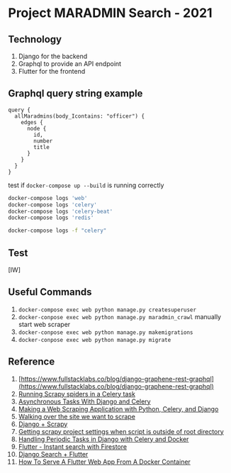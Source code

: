 # Project MARADMIN Search - 2021

## Technology

1. Django for the backend
2. Graphql to provide an API endpoint
3. Flutter for the frontend

## Graphql query string example

```api
query {
  allMaradmins(body_Icontains: "officer") {
    edges {
      node {
        id,
        number
        title
      }
    }
  }
}
```


test if `docker-compose up --build` is running correctly
```bash
docker-compose logs 'web'
docker-compose logs 'celery'
docker-compose logs 'celery-beat'
docker-compose logs 'redis'

docker-compose logs -f "celery"
```

## Test

[IW]

## Useful Commands
1. `docker-compose exec web python manage.py createsuperuser`
2. `docker-conpose exec web python manage.py maradmin_crawl` manually start web scraper
3. `docker-conpose exec web python manage.py makemigrations`
4. `docker-conpose exec web python manage.py migrate`

## Reference

1. [https://www.fullstacklabs.co/blog/django-graphene-rest-graphql](https://www.fullstacklabs.co/blog/django-graphene-rest-graphql)
2. [Running Scrapy spiders in a Celery task](https://www.javaer101.com/en/article/3255456.html)
3. [Asynchronous Tasks With Django and Celery](https://realpython.com/asynchronous-tasks-with-django-and-celery/)
4. [Making a Web Scraping Application with Python, Celery, and Django](https://codeburst.io/making-a-web-scraping-application-with-python-celery-and-django-23162397c0b6)
5. [Walking over the site we want to scrape](https://resbazsql.github.io/lc-webscraping/05-scraping-multiple-pages-with-scrapy/)
6. [Django + Scrapy](https://ginopalazzo.github.io/scraper/django-scrapy.html)
7. [Getting scrapy project settings when script is outside of root directory](https://stackoverflow.com/questions/31662797/getting-scrapy-project-settings-when-script-is-outside-of-root-directory)
8. [Handling Periodic Tasks in Django with Celery and Docker](https://testdriven.io/blog/django-celery-periodic-tasks/)
9. [Flutter - Instant search with Firestore](https://www.youtube.com/watch?v=0szEJiCUtMM)
10. [Django Search + Flutter](https://medium.com/flutter-community/django-search-flutter-1cb3e8a5db1a)
11. [How To Serve A Flutter Web App From A Docker Container](https://www.jarednelsen.dev/posts/how-to-serve-a-flutter-web-app-from-a-docker-container)
